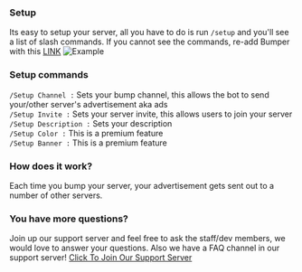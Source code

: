 ### Setup
Its easy to setup your server, all you have to do is run `/setup` and you'll see a list of slash commands. If you cannot see the commands, re-add Bumper with this [LINK](https://discord.com/oauth2/authorize?client_id=908043115649187880&scope=bot%20applications.commands&permissions=137439308944&redirect_uri=https%3A%2F%2Fdiscord.gg%2FZYKtHS6anN&response_type=code)
![Example](https://images-ext-2.discordapp.net/external/D2W-8SNkJhabNLGkyuV1UF8NiCXdHq_6xBJO6v8xv8U/%3Fwidth%3D861%26height%3D450/https/media.discordapp.net/attachments/853104915440992276/948920148784463872/Capture_decran_2022-03-03_122802.png)
### Setup commands
`/Setup Channel :`
 Sets your bump channel, this allows the bot to send your/other server's advertisement aka ads
 <br>
 `/Setup Invite :`
 Sets your server invite, this allows users to join your server
 <br>
 `/Setup Description :`
 Sets your description
 <br>
`/Setup Color :`
 This is a premium feature
 <br>
`/Setup Banner :`
 This is a premium feature
### How does it work?
Each time you bump your server, your advertisement gets sent out to a number of other servers.
### You have more questions?
Join up our support server and feel free to ask the staff/dev members, we would love to answer your questions. Also we have a FAQ channel in our support server!
[Click To Join Our Support Server](https://discord.gg/ZYKtHS6anN)
